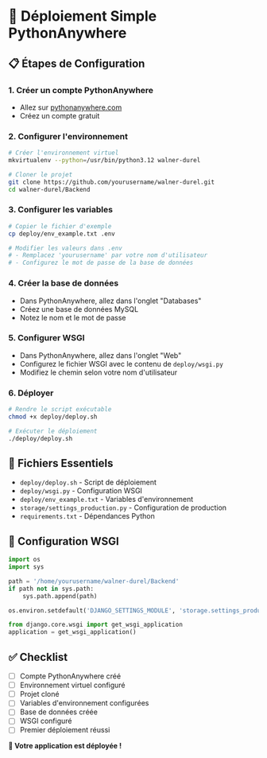 # 🚀 Déploiement Simple PythonAnywhere

## 📋 Étapes de Configuration

### 1. Créer un compte PythonAnywhere
- Allez sur [pythonanywhere.com](https://www.pythonanywhere.com)
- Créez un compte gratuit

### 2. Configurer l'environnement
```bash
# Créer l'environnement virtuel
mkvirtualenv --python=/usr/bin/python3.12 walner-durel

# Cloner le projet
git clone https://github.com/yourusername/walner-durel.git
cd walner-durel/Backend
```

### 3. Configurer les variables
```bash
# Copier le fichier d'exemple
cp deploy/env_example.txt .env

# Modifier les valeurs dans .env
# - Remplacez 'yourusername' par votre nom d'utilisateur
# - Configurez le mot de passe de la base de données
```

### 4. Créer la base de données
- Dans PythonAnywhere, allez dans l'onglet "Databases"
- Créez une base de données MySQL
- Notez le nom et le mot de passe

### 5. Configurer WSGI
- Dans PythonAnywhere, allez dans l'onglet "Web"
- Configurez le fichier WSGI avec le contenu de `deploy/wsgi.py`
- Modifiez le chemin selon votre nom d'utilisateur

### 6. Déployer
```bash
# Rendre le script exécutable
chmod +x deploy/deploy.sh

# Exécuter le déploiement
./deploy/deploy.sh
```

## 📁 Fichiers Essentiels

- `deploy/deploy.sh` - Script de déploiement
- `deploy/wsgi.py` - Configuration WSGI
- `deploy/env_example.txt` - Variables d'environnement
- `storage/settings_production.py` - Configuration de production
- `requirements.txt` - Dépendances Python

## 🔧 Configuration WSGI

```python
import os
import sys

path = '/home/yourusername/walner-durel/Backend'
if path not in sys.path:
    sys.path.append(path)

os.environ.setdefault('DJANGO_SETTINGS_MODULE', 'storage.settings_production')

from django.core.wsgi import get_wsgi_application
application = get_wsgi_application()
```

## ✅ Checklist

- [ ] Compte PythonAnywhere créé
- [ ] Environnement virtuel configuré
- [ ] Projet cloné
- [ ] Variables d'environnement configurées
- [ ] Base de données créée
- [ ] WSGI configuré
- [ ] Premier déploiement réussi

**🎉 Votre application est déployée !**



